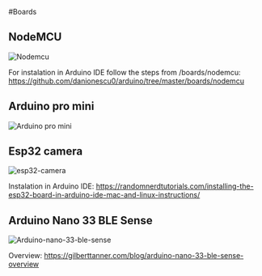 #Boards

## NodeMCU
![Nodemcu](https://github.com/danionescu0/arduino/blob/master/boards/nodemcu/nodemcu.jpg) 

For instalation in Arduino IDE follow the steps from /boards/nodemcu: https://github.com/danionescu0/arduino/tree/master/boards/nodemcu

## Arduino pro mini
![Arduino pro mini](https://github.com/danionescu0/arduino/blob/master/boards/arduinopromini.png)

## Esp32 camera
![esp32-camera](https://github.com/danionescu0/arduino/blob/master/boards/esp32-camera.jpg)

Instalation in Arduino IDE: https://randomnerdtutorials.com/installing-the-esp32-board-in-arduino-ide-mac-and-linux-instructions/

## Arduino Nano 33 BLE Sense
![Arduino-nano-33-ble-sense](https://github.com/danionescu0/arduino/blob/master/boards/arduino-nano-33-ble-sense.png)

Overview: https://gilberttanner.com/blog/arduino-nano-33-ble-sense-overview